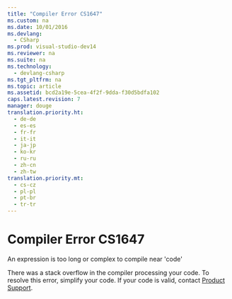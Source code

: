 ```yaml
---
title: "Compiler Error CS1647"
ms.custom: na
ms.date: 10/01/2016
ms.devlang: 
  - CSharp
ms.prod: visual-studio-dev14
ms.reviewer: na
ms.suite: na
ms.technology: 
  - devlang-csharp
ms.tgt_pltfrm: na
ms.topic: article
ms.assetid: bcd2a19e-5cea-4f2f-9dda-f30d5bdfa102
caps.latest.revision: 7
manager: douge
translation.priority.ht: 
  - de-de
  - es-es
  - fr-fr
  - it-it
  - ja-jp
  - ko-kr
  - ru-ru
  - zh-cn
  - zh-tw
translation.priority.mt: 
  - cs-cz
  - pl-pl
  - pt-br
  - tr-tr
---
```

# Compiler Error CS1647
An expression is too long or complex to compile near 'code'  
  
 There was a stack overflow in the compiler processing your code. To resolve this error, simplify your code. If your code is valid, contact [Product Support](assetId:///77e75b8b-817d-45bf-9c38-458930d873b4).